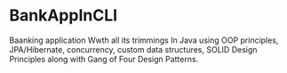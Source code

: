 # BankAppInCLI
Baanking application Wwth all its trimmings In Java using OOP principles, JPA/Hibernate, concurrency, custom data structures, SOLID Design Principles along with Gang of Four Design Patterns.

